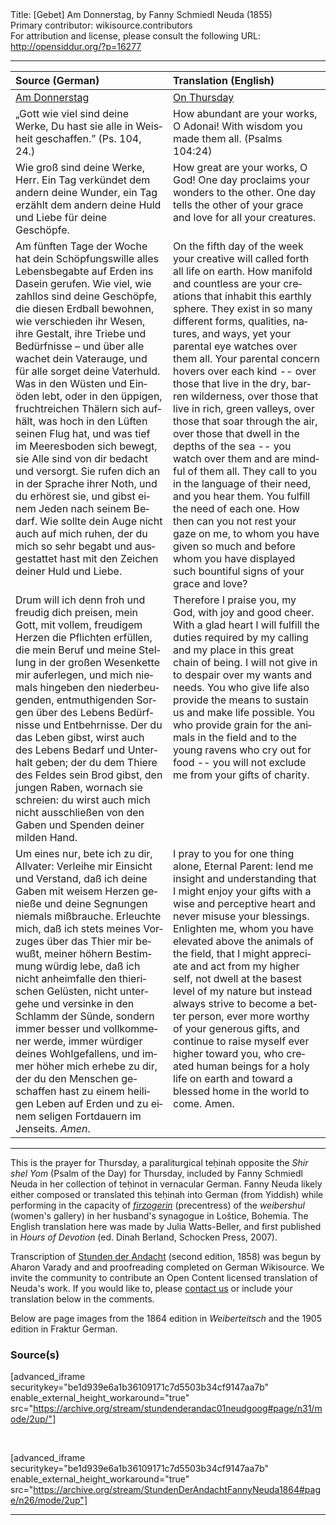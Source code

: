 <html>
<head></head>
<body>
Title: [Gebet] Am Donnerstag, by Fanny Schmiedl Neuda (1855)<br />
Primary contributor: wikisource.contributors<br />
For attribution and license, please consult the following URL: <a href="http://opensiddur.org/?p=16277">http://opensiddur.org/?p=16277</a>
<p />
<hr />

<table style="margin-left: auto;margin-right: auto;" class="draggable">
<thead><tr><th id="x" style="text-align: left;">Source (German)</th><th style="text-align: left;">Translation (English)</th></tr></thead>
<tbody>
<tr><td style="vertical-align:top;" width="50%">
<div class="german" lang="de">
<u>Am Donnerstag</u>
</span></div></td>

<td style="vertical-align:top;" width="50%">
<div class="english" lang="en">
<u>On Thursday</u>
</span></div></td></tr>

<tr><td style="vertical-align:top;" width="50%">
<div class="german" lang="de">
„Gott wie viel sind deine Werke, 
Du hast sie alle in Weisheit geschaffen.” 
(Ps. 104, 24.) 
</span></div></td>

<td style="vertical-align:top;" width="50%">
<div class="english" lang="en">
How abundant are your works, O Adonai!
With wisdom you made them all.
(Psalms 104:24)
</span></div></td></tr>


<tr><td style="vertical-align:top;" width="50%">
<div class="german" lang="de">
Wie groß sind deine Werke, Herr. Ein Tag verkündet dem andern deine Wunder, ein Tag erzählt dem andern deine Huld und Liebe für deine Geschöpfe. 
</span></div></td>

<td style="vertical-align:top;" width="50%">
<div class="english" lang="en">
How great are your works, O God! One day proclaims your wonders to the other. One day tells the other of your grace and love for all your creatures.
</span></div></td></tr>


<tr><td style="vertical-align:top;" width="50%">
<div class="german" lang="de">
Am fünften Tage der Woche hat dein Schöpfungswille alles Lebensbegabte auf Erden ins Dasein gerufen. Wie viel, wie zahllos sind deine Geschöpfe, die diesen Erdball bewohnen, wie verschieden ihr Wesen, ihre Gestalt, ihre Triebe und Bedürfnisse – und über alle wachet dein Vaterauge, und für alle sorget deine Vaterhuld. Was in den Wüsten und Einöden lebt, oder in den üppigen, fruchtreichen Thälern sich aufhält, was hoch in den Lüften seinen Flug hat, und was tief im Meeresboden sich bewegt, sie Alle sind von dir bedacht und versorgt. Sie rufen dich an in der Sprache ihrer Noth, und du erhörest sie, und gibst einem Jeden nach seinem Bedarf. Wie sollte dein Auge nicht auch auf mich ruhen, der du mich so sehr begabt und ausgestattet hast mit den Zeichen deiner Huld und Liebe. 
</span></div></td>

<td style="vertical-align:top;" width="50%">
<div class="english" lang="en">
On the fifth day of the week your creative will called forth all life on earth. How manifold and countless are your creations that inhabit this earthly sphere. They exist in so many different forms, qualities, natures, and ways, yet your parental eye watches over them all. Your parental concern hovers over each kind -- over those that live in the dry, barren wilderness, over those that live in rich, green valleys, over those that soar through the air, over those that dwell in the depths of the sea -- you watch over them and are mindful of them all. They call to you in the language of their need, and you hear them. You fulfill the need of each one. How then can you not rest your gaze on me, to whom you have given so much and before whom you have displayed such bountiful signs of your grace and love?
</span></div></td></tr>


<tr><td style="vertical-align:top;" width="50%">
<div class="german" lang="de">
Drum will ich denn froh und freudig dich preisen, mein Gott, mit vollem, freudigem Herzen die Pflichten erfüllen, die mein Beruf und meine Stellung in der großen Wesenkette mir auferlegen, und mich niemals hingeben den niederbeugenden, entmuthigenden Sorgen über des Lebens Bedürfnisse und Entbehrnisse. Der du das Leben gibst, wirst auch des Lebens Bedarf und Unterhalt geben; der du dem Thiere des Feldes sein Brod gibst, den jungen Raben, wornach sie schreien: du wirst auch mich nicht ausschließen von den Gaben und Spenden deiner milden Hand. 
</span></div></td>

<td style="vertical-align:top;" width="50%">
<div class="english" lang="en">
Therefore I praise you, my God, with joy and good cheer. With a glad heart l will fulfill the duties required by my calling and my place in this great chain of being. I will not give in to despair over my wants and needs. You who give life also provide the means to sustain us and make life possible. You who provide grain for the animals in the field and to the young ravens who cry out for food -- you will not exclude me from your gifts of charity.
</span></div></td></tr>


<tr><td style="vertical-align:top;" width="50%">
<div class="german" lang="de">
Um eines nur, bete ich zu dir, Allvater: Verleihe mir Einsicht und Verstand, daß ich deine Gaben mit weisem Herzen genieße und deine Segnungen niemals mißbrauche. Erleuchte mich, daß ich stets meines Vorzuges über das Thier mir bewußt, meiner höhern Bestimmung würdig lebe, daß ich nicht anheimfalle den thierischen Gelüsten, nicht untergehe und versinke in den Schlamm der Sünde, sondern immer besser und vollkommener werde, immer würdiger deines Wohlgefallens, und immer höher mich erhebe zu dir, der du den Menschen geschaffen hast zu einem heiligen Leben auf Erden und zu einem seligen Fortdauern im Jenseits. <em>Amen</em>. 
</span></div></td>

<td style="vertical-align:top;" width="50%">
<div class="english" lang="en">
I pray to you for one thing alone, Eternal Parent: lend me insight and understanding that I might enjoy your gifts with a wise and perceptive heart and never misuse your blessings. Enlighten me, whom you have elevated above the animals of the field, that I might appreciate and act from my higher self, not dwell at the basest level of my nature but instead always strive to become a better person, ever more worthy of your generous gifts, and continue to raise myself ever higher toward you, who created human beings for a holy life on earth and toward a blessed home in the world to come. Amen.
</span></div></td></tr>
</tbody></table>

<hr />

This is the prayer for Thursday, a paraliturgical teḥinah opposite the <em>Shir shel Yom</em> (Psalm of the Day) for Thursday, included by Fanny Schmiedl Neuda in her collection of teḥinot in vernacular German. Fanny Neuda likely either composed or translated this teḥinah into German (from Yiddish) while performing in the capacity of <a href="https://en.wikipedia.org/wiki/Firzogerin"><em>firzogerin</em></a> (precentress) of the <em>weibershul</em> (women's gallery) in her husband's synagogue in Loštice, Bohemia. The English translation here was made by Julia Watts-Beller, and first published in <em>Hours of Devotion</em> (ed. Dinah Berland, Schocken Press, 2007).

Transcription of <a href="https://opensiddur.org/prayers-for/tkhines/stunden-der-andacht-hours-of-devotion-by-fanny-schmiedl-neuda/">Stunden der Andacht</a> (second edition, 1858) was begun by Aharon Varady and and proofreading completed on German Wikisource. We invite the community to contribute an Open Content licensed translation of Neuda's work. If you would like to, please <a href="https://opensiddur.org/contact/">contact us</a> or include your translation below in the comments.

Below are page images from the 1864 edition in <em>Weiberteitsch</em> and the 1905 edition in Fraktur German.

<h3>Source(s)</h3>

[advanced_iframe securitykey="be1d939e6a1b36109171c7d5503b34cf9147aa7b" enable_external_height_workaround="true" src="https://archive.org/stream/stundenderandac01neudgoog#page/n31/mode/2up/"]

&nbsp;

[advanced_iframe securitykey="be1d939e6a1b36109171c7d5503b34cf9147aa7b" enable_external_height_workaround="true" src="https://archive.org/stream/StundenDerAndachtFannyNeuda1864#page/n26/mode/2up"]

<hr />

&nbsp;
</body>
</html>
